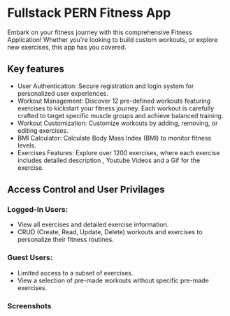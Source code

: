 # Fullstack PERN Fitness App 
Embark on your fitness journey with this comprehensive Fitness Application! Whether you're looking to build custom workouts, or explore new exercises, this app has you covered.
## Key features
- User Authentication: Secure registration and login system for personalized user experiences. 
- Workout Management: Discover 12 pre-defined workouts featuring exercises to kickstart your fitness journey.
Each workout is carefully crafted to target specific muscle groups and achieve balanced training.
- Workout Customization: Customize workouts by adding, removing, or editing exercises.
- BMI Calculator: Calculate Body Mass Index (BMI) to monitor fitness levels.
- Exercises Features: Explore over 1200 exercises, where each exercise includes detailed description , Youtube Videos and a Gif for the exercise.
## Access Control and User Privilages
### Logged-In Users:
- View all exercises and detailed exercise information.
- CRUD (Create, Read, Update, Delete) workouts and exercises to personalize their fitness routines.
### Guest Users:
- Limited access to a subset of exercises.
- View a selection of pre-made workouts without specific pre-made exercises.
 ### Screenshots
 
